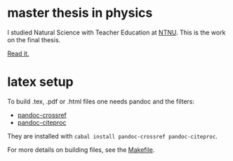 # master thesis in physics
I studied  Natural Science with Teacher Education at [NTNU](//www.ntnu.no).
This is the work on the final thesis.

[Read it.](thesis.md)


# latex setup
To build .tex, .pdf or .html files one needs pandoc and the filters:

- [pandoc-crossref](https://github.com/lierdakil/pandoc-crossref)
- [pandoc-citeproc](https://github.com/jgm/pandoc-citeproc)

They are installed with `cabal install pandoc-crossref pandoc-citeproc`.

For more details on building files, see the [Makefile](Makefile).

